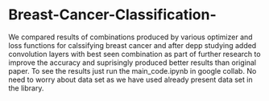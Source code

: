 # Breast-Cancer-Classification-
We compared results of combinations produced by various optimizer and loss functions for calssifying breast cancer and after depp studying added convolution layers with best seen combination as part of further research to improve the accuracy and suprisingly produced better results than original paper.
To see the results just run the main_code.ipynb in google collab.
No need to worry about data set as we have used already present data set in the library.
